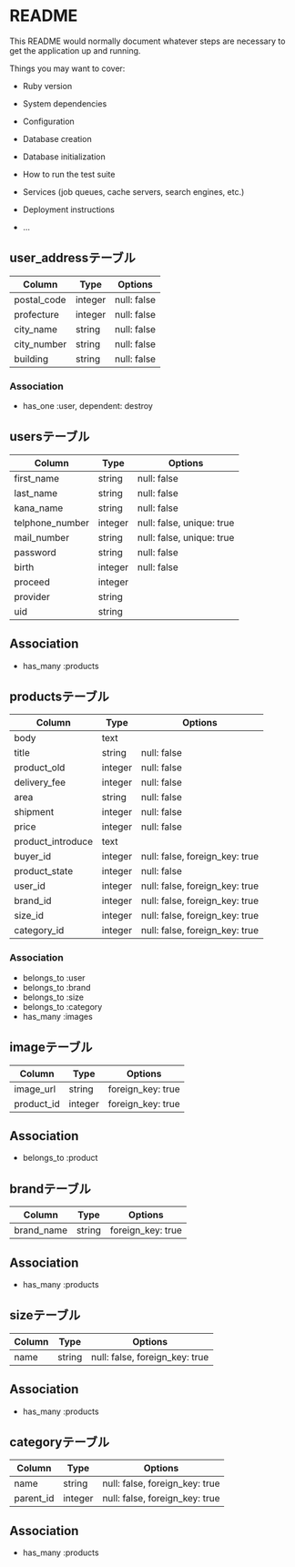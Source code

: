 # README

This README would normally document whatever steps are necessary to get the
application up and running.

Things you may want to cover:

* Ruby version

* System dependencies

* Configuration

* Database creation

* Database initialization

* How to run the test suite

* Services (job queues, cache servers, search engines, etc.)

* Deployment instructions

* ...





## user_addressテーブル

|Column|Type|Options|
|------|----|-------|
|postal_code|integer|null: false|
|profecture|integer|null: false|
|city_name|string|null: false|
|city_number|string|null: false|
|building|string|null: false|

### Association
- has_one :user, dependent: destroy








## usersテーブル
|Column|Type|Options|
|------|----|-------|
|first_name|string|null: false|
|last_name|string|null: false|
|kana_name|string|null: false|
|telphone_number|integer|null: false, unique: true|
|mail_number|string|null: false, unique: true|
|password|string|null: false|
|birth|integer|null: false|
|proceed|integer||
|provider|string||
|uid|string||
<!-- provider, uidは各アプリへの認証の為 -->


## Association
- has_many :products






## productsテーブル

|Column|Type|Options|
|------|----|-------|
|body|text||
|title|string|null: false|
|product_old|integer|null: false|
|delivery_fee|integer|null: false|
|area|string|null: false|
|shipment|integer|null: false|
|price|integer|null: false|
|product_introduce|text|
|buyer_id|integer|null: false, foreign_key: true|
|product_state|integer|null: false|
|user_id|integer|null: false, foreign_key: true|
|brand_id|integer|null: false, foreign_key: true|
|size_id|integer|null: false, foreign_key: true|
|category_id|integer|null: false, foreign_key: true|


### Association
- belongs_to :user
- belongs_to :brand
- belongs_to :size
- belongs_to :category
- has_many   :images






## imageテーブル
|Column|Type|Options|
|------|----|-------|
|image_url|string|foreign_key: true|
|product_id|integer|foreign_key: true|


## Association
- belongs_to :product





## brandテーブル
|Column|Type|Options|
|------|----|-------|
|brand_name|string|foreign_key: true|


## Association
- has_many :products





## sizeテーブル
|Column|Type|Options|
|------|----|-------|
|name|string|null: false, foreign_key: true|



## Association
- has_many :products




## categoryテーブル
|Column|Type|Options|
|------|----|-------|
|name|string|null: false, foreign_key: true|
|parent_id|integer|null: false, foreign_key: true|

## Association
- has_many :products

